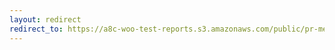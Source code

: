 ```yaml
---
layout: redirect
redirect_to: https://a8c-woo-test-reports.s3.amazonaws.com/public/pr-merge/43207/e2e/index.html
---
```

